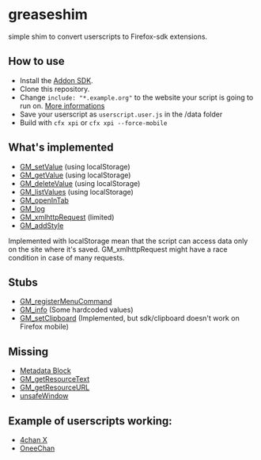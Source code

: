 greaseshim
==========
simple shim to convert userscripts to Firefox-sdk extensions.

## How to use
- Install the [Addon SDK](https://developer.mozilla.org/en-US/Add-ons/SDK/Tutorials/Installation).
- Clone this repository.
- Change `include: "*.example.org"` to the website your script is going to run on. [More informations](https://developer.mozilla.org/en-US/Add-ons/SDK/High-Level_APIs/page-mod)
- Save your userscript as `userscript.user.js` in the /data folder
- Build with `cfx xpi` or `cfx xpi --force-mobile`

## What's implemented
- [GM_setValue](http://wiki.greasespot.net/GM_setValue) (using localStorage)
- [GM_getValue](http://wiki.greasespot.net/GM_getValue) (using localStorage)
- [GM_deleteValue](http://wiki.greasespot.net/GM_deleteValue) (using localStorage)
- [GM_listValues](http://wiki.greasespot.net/GM_listValues) (using localStorage)
- [GM_openInTab](http://wiki.greasespot.net/GM_openInTab)
- [GM_log](http://wiki.greasespot.net/GM_log)
- [GM_xmlhttpRequest](http://wiki.greasespot.net/GM_xmlhttpRequest) (limited)
- [GM_addStyle](http://wiki.greasespot.net/GM_addStyle)

Implemented with localStorage mean that the script can access data only on the site where it's saved.
GM_xmlhttpRequest might have a race condition in case of many requests.

## Stubs
- [GM_registerMenuCommand](http://wiki.greasespot.net/GM_registerMenuCommand)
- [GM_info](http://wiki.greasespot.net/GM_info) (Some hardcoded values)
- [GM_setClipboard](http://wiki.greasespot.net/GM_setClipboard) (Implemented, but sdk/clipboard doesn't work on Firefox mobile)

## Missing
- [Metadata Block](http://wiki.greasespot.net/Metadata_Block)
- [GM_getResourceText](http://wiki.greasespot.net/GM_getResourceText)
- [GM_getResourceURL](http://wiki.greasespot.net/GM_getResourceURL)
- [unsafeWindow](http://wiki.greasespot.net/UnsafeWindow)

## Example of userscripts working:
- [4chan X](https://github.com/Spittie/4chan-x)
- [OneeChan](https://github.com/seaweedchan/OneeChan)
